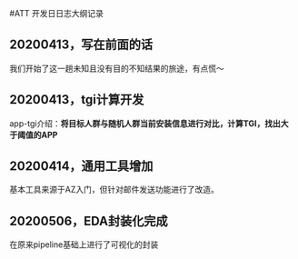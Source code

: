 #ATT 开发日日志大纲记录

## 20200413，写在前面的话
我们开始了这一趟未知且没有目的不知结果的旅途，有点慌～

## 20200413，tgi计算开发
app-tgi介绍：**将目标人群与随机人群当前安装信息进行对比，计算TGI，找出大于阈值的APP**

## 20200414，通用工具增加
基本工具来源于AZ入门，但针对邮件发送功能进行了改造。

## 20200506，EDA封装化完成
在原来pipeline基础上进行了可视化的封装